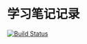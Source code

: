 # 学习笔记记录



[![Build Status](https://travis-ci.org/CloudTopHouse/cloudtophouse.github.io.svg?branch=docs)](https://travis-ci.org/CloudTopHouse/cloudtophouse.github.io)

